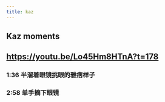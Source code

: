 ```yaml
---
title: kaz
---
```


## Kaz moments

## https://youtu.be/Lo45Hm8HTnA?t=178
### 1:36 半溜着眼镜挑眼的雅痞样子
### 2:58 单手摘下眼镜
